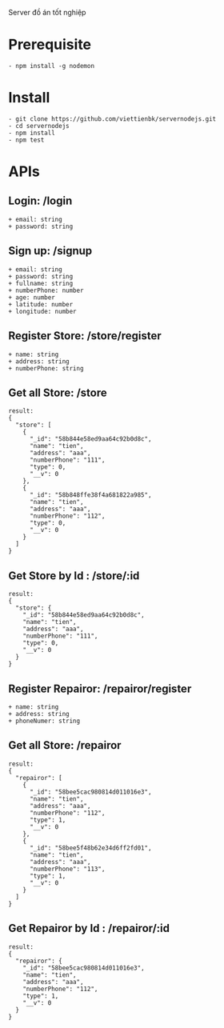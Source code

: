 Server đồ án tốt nghiệp
# Prerequisite
```
- npm install -g nodemon
```

# Install
```
- git clone https://github.com/viettienbk/servernodejs.git
- cd servernodejs
- npm install
- npm test
```
# APIs
## Login: /login
```
+ email: string
+ password: string
```
## Sign up: /signup
```
+ email: string 
+ password: string
+ fullname: string
+ numberPhone: number
+ age: number
+ latitude: number
+ longitude: number
```

## Register Store: /store/register
```
+ name: string
+ address: string
+ numberPhone: string
```

## Get all Store: /store
```
result:
{
  "store": [
    {
      "_id": "58b844e58ed9aa64c92b0d8c",
      "name": "tien",
      "address": "aaa",
      "numberPhone": "111",
      "type": 0,
      "__v": 0
    },
    {
      "_id": "58b848ffe38f4a681822a985",
      "name": "tien",
      "address": "aaa",
      "numberPhone": "112",
      "type": 0,
      "__v": 0
    }
  ]
}
```

## Get Store by Id : /store/:id
```
result:
{
  "store": {
    "_id": "58b844e58ed9aa64c92b0d8c",
    "name": "tien",
    "address": "aaa",
    "numberPhone": "111",
    "type": 0,
    "__v": 0
  }
}
```

## Register Repairor: /repairor/register
```
+ name: string
+ address: string
+ phoneNumer: string
```

## Get all Store: /repairor
```
result:
{
  "repairor": [
    {
      "_id": "58bee5cac980814d011016e3",
      "name": "tien",
      "address": "aaa",
      "numberPhone": "112",
      "type": 1,
      "__v": 0
    },
    {
      "_id": "58bee5f48b62e34d6ff2fd01",
      "name": "tien",
      "address": "aaa",
      "numberPhone": "113",
      "type": 1,
      "__v": 0
    }
  ]
}
```

## Get Repairor by Id : /repairor/:id
```
result:
{
  "repairor": {
    "_id": "58bee5cac980814d011016e3",
    "name": "tien",
    "address": "aaa",
    "numberPhone": "112",
    "type": 1,
    "__v": 0
  }
}
```
